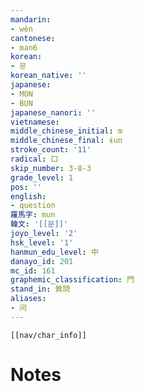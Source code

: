 ```yaml
---
mandarin:
- wèn
cantonese:
- man6
korean:
- 문
korean_native: ''
japanese:
- MON
- BUN
japanese_nanori: ''
vietnamese:
middle_chinese_initial: m
middle_chinese_final: ɨun
stroke_count: '11'
radical: 口
skip_number: 3-8-3
grade_level: 1
pos: ''
english:
- question
羅馬字: mun
韓文: '[[문]]'
joyo_level: '2'
hsk_level: '1'
hanmun_edu_level: 中
danayo_id: 201
mc_id: 161
graphemic_classification: 門
stand_in: 質問
aliases:
- 问
---
```

```meta-bind-embed
[[nav/char_info]]
```

# Notes

